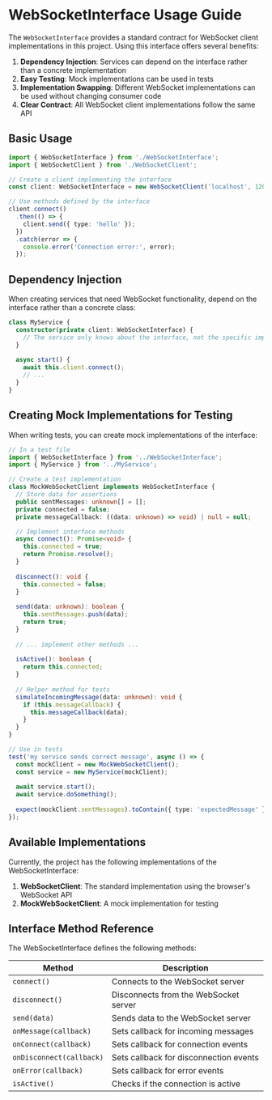 # WebSocketInterface Usage Guide

The `WebSocketInterface` provides a standard contract for WebSocket client implementations in this project. Using this interface offers several benefits:

1. **Dependency Injection**: Services can depend on the interface rather than a concrete implementation
2. **Easy Testing**: Mock implementations can be used in tests
3. **Implementation Swapping**: Different WebSocket implementations can be used without changing consumer code
4. **Clear Contract**: All WebSocket client implementations follow the same API

## Basic Usage

```typescript
import { WebSocketInterface } from './WebSocketInterface';
import { WebSocketClient } from './WebSocketClient';

// Create a client implementing the interface
const client: WebSocketInterface = new WebSocketClient('localhost', 12090);

// Use methods defined by the interface
client.connect()
  .then(() => {
    client.send({ type: 'hello' });
  })
  .catch(error => {
    console.error('Connection error:', error);
  });
```

## Dependency Injection

When creating services that need WebSocket functionality, depend on the interface rather than a concrete class:

```typescript
class MyService {
  constructor(private client: WebSocketInterface) {
    // The service only knows about the interface, not the specific implementation
  }
  
  async start() {
    await this.client.connect();
    // ...
  }
}
```

## Creating Mock Implementations for Testing

When writing tests, you can create mock implementations of the interface:

```typescript
// In a test file
import { WebSocketInterface } from '../WebSocketInterface';
import { MyService } from '../MyService';

// Create a test implementation
class MockWebSocketClient implements WebSocketInterface {
  // Store data for assertions
  public sentMessages: unknown[] = [];
  private connected = false;
  private messageCallback: ((data: unknown) => void) | null = null;

  // Implement interface methods
  async connect(): Promise<void> {
    this.connected = true;
    return Promise.resolve();
  }
  
  disconnect(): void {
    this.connected = false;
  }
  
  send(data: unknown): boolean {
    this.sentMessages.push(data);
    return true;
  }
  
  // ... implement other methods ...
  
  isActive(): boolean {
    return this.connected;
  }
  
  // Helper method for tests
  simulateIncomingMessage(data: unknown): void {
    if (this.messageCallback) {
      this.messageCallback(data);
    }
  }
}

// Use in tests
test('my service sends correct message', async () => {
  const mockClient = new MockWebSocketClient();
  const service = new MyService(mockClient);
  
  await service.start();
  await service.doSomething();
  
  expect(mockClient.sentMessages).toContain({ type: 'expectedMessage' });
});
```

## Available Implementations

Currently, the project has the following implementations of the WebSocketInterface:

1. **WebSocketClient**: The standard implementation using the browser's WebSocket API
2. **MockWebSocketClient**: A mock implementation for testing

## Interface Method Reference

The WebSocketInterface defines the following methods:

| Method | Description |
|--------|-------------|
| `connect()` | Connects to the WebSocket server |
| `disconnect()` | Disconnects from the WebSocket server |
| `send(data)` | Sends data to the WebSocket server |
| `onMessage(callback)` | Sets callback for incoming messages |
| `onConnect(callback)` | Sets callback for connection events |
| `onDisconnect(callback)` | Sets callback for disconnection events |
| `onError(callback)` | Sets callback for error events |
| `isActive()` | Checks if the connection is active | 